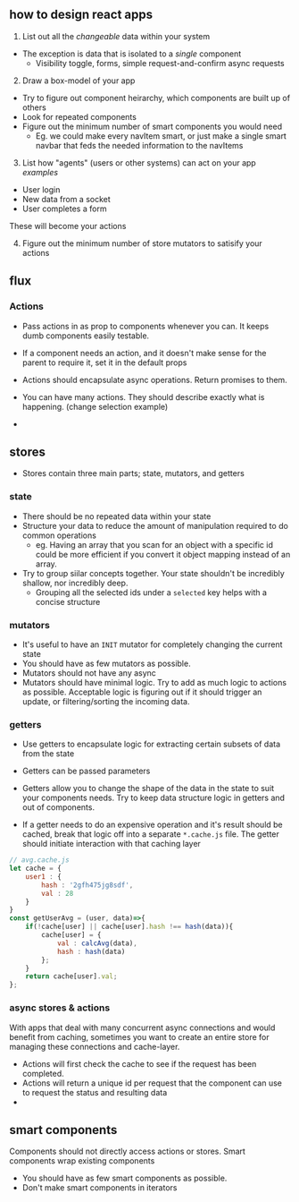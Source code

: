 ## how to design react apps

1. List out all the _changeable_ data within your system
- The exception is data that is isolated to a *single* component
  - Visibility toggle, forms, simple request-and-confirm async requests





2. Draw a box-model of your app
- Try to figure out component heirarchy, which components are built up of others
- Look for repeated components
- Figure out the minimum number of smart components you would need
  - Eg. we could make every navItem smart, or just make a single smart navbar that feds the needed information to the navItems

3. List how "agents" (users or other systems) can act on your app
_examples_
- User login
- New data from a socket
- User completes a form

These will become your actions


4. Figure out the minimum number of store mutators to satisify your actions




## flux

### Actions

- Pass actions in as prop to components whenever you can. It keeps dumb components easily testable.
- If a component needs an action, and it doesn't make sense for the parent to require it, set it in the default props
- Actions should encapsulate async operations. Return promises to them.
- You can have many actions. They should describe exactly what is happening. (change selection example)



-


## stores
- Stores contain three main parts; state, mutators, and getters

### state
- There should be no repeated data within your state
- Structure your data to reduce the amount of manipulation required to do common operations
  - eg. Having an array that you scan for an object with a specific id could be more efficient if you convert it object mapping instead of an array.
- Try to group siilar concepts together. Your state shouldn't be incredibly shallow, nor incredibly deep.
	- Grouping all the selected ids under a `selected` key helps with a concise structure



### mutators
- It's useful to have an `INIT` mutator for completely changing the current state
- You should have as few mutators as possible.
- Mutators should not have any async
- Mutators should have minimal logic. Try to add as much logic to actions as possible. Acceptable logic is figuring out if it should trigger an update, or filtering/sorting the incoming data.

### getters
- Use getters to encapsulate logic for extracting certain subsets of data from the state
- Getters can be passed parameters
- Getters allow you to change the shape of the data in the state to suit your components needs. Try to keep data structure logic in getters and out of components.

- If a getter needs to do an expensive operation and it's result should be cached, break that logic off into a separate `*.cache.js` file. The getter should initiate interaction with that caching layer

```javascript
// avg.cache.js
let cache = {
	user1 : {
		hash : '2gfh475jg8sdf',
		val : 28
	}
}
const getUserAvg = (user, data)=>{
	if(!cache[user] || cache[user].hash !== hash(data)){
		cache[user] = {
			val : calcAvg(data),
			hash : hash(data)
		};
	}
	return cache[user].val;
};
```


### async stores & actions
With apps that deal with many concurrent async connections and would benefit from caching, sometimes you want to create an entire store for managing these connections and cache-layer.

- Actions will first check the cache to see if the request has been completed.
- Actions will return a unique id per request that the component can use to request the status and resulting data
-


## smart components
Components should not directly access actions or stores. Smart components wrap existing components

- You should have as few smart components as possible.
- Don't make smart components in iterators
